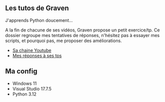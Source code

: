 ## Les tutos de Graven

J'apprends Python doucement...

A la fin de chacune de ses vidéos, Graven propose un petit exercice/tp. Ce dossier regroupe mes tentatives de réponses, n'hésitez pas à essayer mes scripts, et pourquoi pas, me proposer des améliorations.

* [Sa chaine Youtube](https://www.youtube.com/@Gravenilvectuto)
* [Mes réponses à ses tps](https://github.com/AlexisAmand/python/tree/master/TP%20Graven)

##  Ma config

* Windows 11
* Visual Studio 17.7.5    
* Python 3.12






